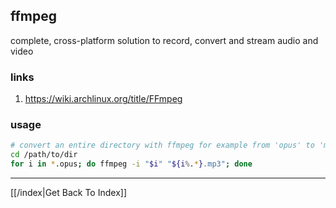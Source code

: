 ## ffmpeg

complete, cross-platform solution to record, convert and stream audio and video

### links

1. https://wiki.archlinux.org/title/FFmpeg

### usage

```sh
# convert an entire directory with ffmpeg for example from 'opus' to 'mp3'
cd /path/to/dir
for i in *.opus; do ffmpeg -i "$i" "${i%.*}.mp3"; done
```

---

[[/index|Get Back To Index]]
